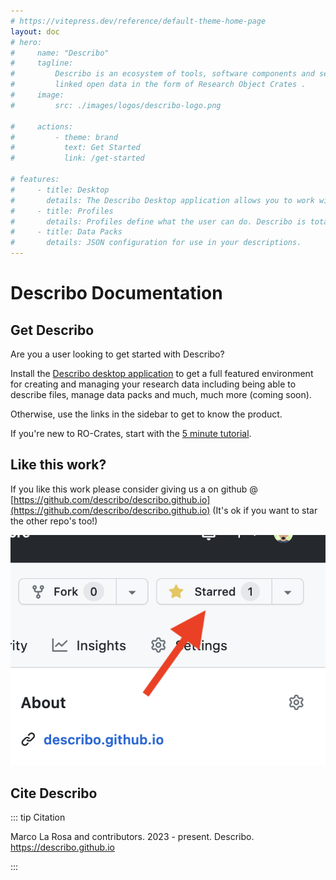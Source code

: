 ```yaml
---
# https://vitepress.dev/reference/default-theme-home-page
layout: doc
# hero:
#     name: "Describo"
#     tagline:
#         Describo is an ecosystem of tools, software components and services to create and manage
#         linked open data in the form of Research Object Crates .
#     image:
#         src: ./images/logos/describo-logo.png

#     actions:
#         - theme: brand
#           text: Get Started
#           link: /get-started

# features:
#     - title: Desktop
#       details: The Describo Desktop application allows you to work with and describe your data.
#     - title: Profiles
#       details: Profiles define what the user can do. Describo is totally configurable.
#     - title: Data Packs
#       details: JSON configuration for use in your descriptions.
---
```


# Describo Documentation

## Get Describo

Are you a user looking to get started with Describo?

<div
    class="flex flex-row space-x-4 items-center bg-slate-100 p-8 text-slate-800 rounded-lg my-4"
>
    <div><i class="text-yellow-400 fa-2x fa-solid fa-circle-info"></i></div>
    <div>
        Install the <a href="https://describo.github.io/#/desktop" target="_blank">Describo desktop application</a>
        to get a full
        featured environment for creating and managing your research data including being able to describe
        files, manage data packs and much, much more (coming soon).
    </div>
</div>

Otherwise, use the links in the sidebar to get to know the product.

If you're new to RO-Crates, start with the [5 minute tutorial](/guide/five-minute-tutorial).

## Like this work?

If you like this work please consider giving us a
<i class="fa-solid fa-star text-yellow-400 fa-2x"></i> on github @
[https://github.com/describo/describo.github.io](https://github.com/describo/describo.github.io)
(It's ok if you want to star the other repo's too!)

<div class="flex justify-center">
    <img src="./images/describo-star-us.png" class="h-48"/>
</div>

## Cite Describo

::: tip Citation

Marco La Rosa and contributors. 2023 - present. Describo. https://describo.github.io

:::
